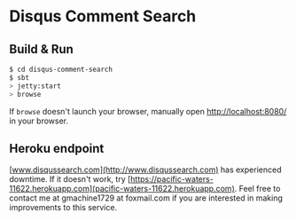 # Disqus Comment Search #

## Build & Run ##

```sh
$ cd disqus-comment-search
$ sbt
> jetty:start
> browse
```

If `browse` doesn't launch your browser, manually open [http://localhost:8080/](http://localhost:8080/) in your browser.

## Heroku endpoint

[www.disqussearch.com](http://www.disqussearch.com) has experienced downtime. If it doesn't work, try [https://pacific-waters-11622.herokuapp.com](pacific-waters-11622.herokuapp.com). Feel free to contact me at gmachine1729 at foxmail.com if you are interested in making improvements to this service.

